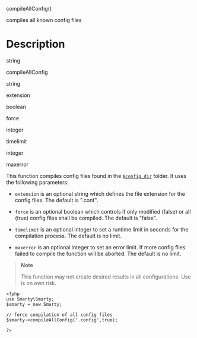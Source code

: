 compileAllConfig()

compiles all known config files

Description
===========

string

compileAllConfig

string

extension

boolean

force

integer

timelimit

integer

maxerror

This function compiles config files found in the
[`$config_dir`](#variable.config.dir) folder. It uses the following
parameters:

-   `extension` is an optional string which defines the file extension
    for the config files. The default is \".conf\".

-   `force` is an optional boolean which controls if only modified
    (false) or all (true) config files shall be compiled. The default is
    \"false\".

-   `timelimit` is an optional integer to set a runtime limit in seconds
    for the compilation process. The default is no limit.

-   `maxerror` is an optional integer to set an error limit. If more
    config files failed to compile the function will be aborted. The
    default is no limit.

> **Note**
>
> This function may not create desired results in all configurations.
> Use is on own risk.


    <?php
    use Smarty\Smarty;
    $smarty = new Smarty;

    // force compilation of all config files
    $smarty->compileAllConfig('.config',true);

    ?>

        
